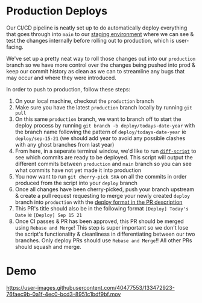 # Production Deploys 

Our CI/CD pipeline is neatly set up to do automatically deploy everything that goes through into `main` to our [staging environment](https://staging.cruzhacks.com) where we can see & test the changes internally before rolling out to production, which is user-facing. 

We've set up a pretty neat way to roll those changes out into our `production` branch so we have more control over the changes being pushed into prod & keep our commit history as clean as we can to streamline any bugs that may occur and where they were introduced. 

In order to push to production, follow these steps: 

1. On your local machine, checkout the `production` branch
2. Make sure you have the latest `production` branch locally by running `git pull`  
3. On this same `production` branch, we want to branch off to start the deploy process by running `git branch -b deploy/todays-date-year` with the branch name following the pattern of `deploy/todays-date-year` ie `deploy/sep-15-21` (we should add year to avoid any possible clashes with any ghost branches from last year)
4. From here, in a seperate terminal window, we'd like to run [`diff-script`](../diff-script.rb) to see which commits are ready to be deployed. This script will output the different commits between `production` and `main` branch so you can see what commits have not yet made it into production 
5. You now want to run `git cherry-pick SHA` on all the commits in order produced from the script into your `deploy` branch 
6. Once all changes have been cherry-picked, push your branch upstream & create a pull request requesting to merge your newly created `deploy` branch into `production` with the [deploy format in the PR description](../.github/deploy_request_template.md)
7. This PR's title should also be in the following format `[Deploy] Today's Date` ie `[Deploy] Sep 15 21` 
8. Once CI passes & PR has been approved, this PR should be merged using `Rebase and Merge`! This step is super important so we don't lose the script's functionality & cleanliness in differentiating between our two branches. Only deploy PRs should use `Rebase and Merge`!! All other PRs should squash and merge. 

# Demo 


https://user-images.githubusercontent.com/40477553/133472923-76faec9b-0a1f-4ec0-bcd3-8951c1bdf9bf.mov


